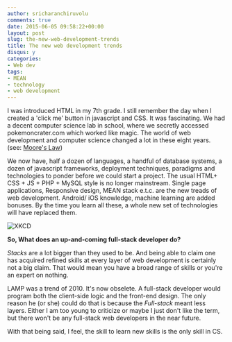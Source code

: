 ```yaml
---
author: sricharanchiruvolu
comments: true
date: 2015-06-05 09:58:22+00:00
layout: post
slug: the-new-web-development-trends
title: The new web development trends
disqus: y
categories:
- Web dev
tags:
- MEAN
- technology
- web development
---
```



I was introduced HTML in my 7th grade. I still remember the day when I created a 'click me' button in javascript and CSS. It was fascinating. We had a decent computer science lab in school, where we secretly accessed pokemoncrater.com which worked like magic. The world of web development and computer science changed a lot in these eight years. (see: [Moore's Law](http://en.wikipedia.org/wiki/Moore%27s_law))


We now have, half a dozen of languages, a handful of database systems, a dozen of javascript frameworks, deployment techniques, paradigms and technologies to ponder before we could start a project. The usual HTML+ CSS + JS + PHP + MySQL style is no longer mainstream. Single page applications, Responsive design, MEAN stack e.t.c. are the new treads of web development. Android/ iOS knowledge, machine learning are added bonuses. By the time you learn all these, a whole new set of technologies will have replaced them.

![XKCD](http://imgs.xkcd.com/comics/xkcd_stack.png)

**So, What does an up-and-coming full-stack developer do?**

_Stacks_ are a lot bigger than they used to be. And being able to claim one has acquired refined skills at every layer of web development is certainly not a big claim. That would mean you have a broad range of skills or you're an expert on nothing.

LAMP was a trend of 2010. It's now obselete. A full-stack developer would program both the client-side logic and the front-end design. The only reason he (or she) could do that is because the _Full-stack_ meant less layers. Either I am too young to criticize or maybe I just don't like the term, but there won't be any full-stack web developers in the near future.

With that being said, I feel, the skill to learn new skills is the only skill in CS.
